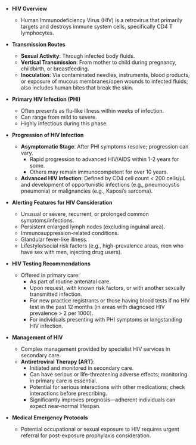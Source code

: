 - **HIV Overview**
  - Human Immunodeficiency Virus (HIV) is a retrovirus that primarily targets and destroys immune system cells, specifically CD4 T lymphocytes.

- **Transmission Routes**
  - **Sexual Activity**: Through infected body fluids.
  - **Vertical Transmission**: From mother to child during pregnancy, childbirth, or breastfeeding.
  - **Inoculation**: Via contaminated needles, instruments, blood products, or exposure of mucous membranes/open wounds to infected fluids; also includes human bites that break the skin.

- **Primary HIV Infection (PHI)**
  - Often presents as flu-like illness within weeks of infection.
  - Can range from mild to severe.
  - Highly infectious during this phase.

- **Progression of HIV Infection**
  - **Asymptomatic Stage**: After PHI symptoms resolve; progression can vary.
    - Rapid progression to advanced HIV/AIDS within 1-2 years for some.
    - Others may remain immunocompetent for over 10 years.
  - **Advanced HIV Infection**: Defined by CD4 cell count < 200 cells/µL and development of opportunistic infections (e.g., pneumocystis pneumonia) or malignancies (e.g., Kaposi’s sarcoma).

- **Alerting Features for HIV Consideration**
  - Unusual or severe, recurrent, or prolonged common symptoms/infections.
  - Persistent enlarged lymph nodes (excluding inguinal area).
  - Immunosuppression-related conditions.
  - Glandular fever-like illness.
  - Lifestyle/social risk factors (e.g., high-prevalence areas, men who have sex with men, injecting drug users).

- **HIV Testing Recommendations**
  - Offered in primary care:
    - As part of routine antenatal care.
    - Upon request, with known risk factors, or with another sexually transmitted infection.
    - For new practice registrants or those having blood tests if no HIV test in the past 12 months (in areas with diagnosed HIV prevalence > 2 per 1000).
    - For individuals presenting with PHI symptoms or longstanding HIV infection.

- **Management of HIV**
  - Complex management provided by specialist HIV services in secondary care.
  - **Antiretroviral Therapy (ART)**:
    - Initiated and monitored in secondary care.
    - Can have serious or life-threatening adverse effects; monitoring in primary care is essential.
    - Potential for serious interactions with other medications; check interactions before prescribing.
    - Significantly improves prognosis—adherent individuals can expect near-normal lifespan.

- **Medical Emergency Protocols**
  - Potential occupational or sexual exposure to HIV requires urgent referral for post-exposure prophylaxis consideration.